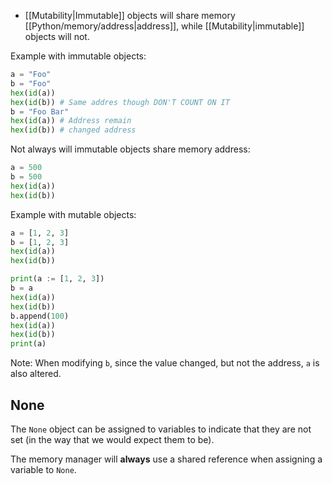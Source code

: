 - [[Mutability|Immutable]] objects will share memory [[Python/memory/address|address]], while [[Mutability|immutable]] objects will not.

Example with immutable objects:
```python
a = "Foo"
b = "Foo"
hex(id(a))
hex(id(b)) # Same addres though DON'T COUNT ON IT
b = "Foo Bar"
hex(id(a)) # Address remain
hex(id(b)) # changed address
```

Not always will immutable objects share memory address:
```python
a = 500
b = 500
hex(id(a))
hex(id(b))
```

Example with mutable objects:
```Python
a = [1, 2, 3]
b = [1, 2, 3]
hex(id(a))
hex(id(b))
```

```Python
print(a := [1, 2, 3])
b = a
hex(id(a))
hex(id(b))
b.append(100)
hex(id(a))
hex(id(b))
print(a)
```
Note: When modifying `b`, since the value changed, but not the address, `a` is also altered.

## None

The `None` object can be assigned to variables to indicate that they are not set (in the way that we would expect them to be).

The memory manager will **always** use a shared reference when assigning a variable to `None`.